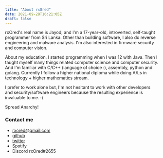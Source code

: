 ```yaml
---
title: "About rxOred"
date: 2021-09-28T16:21:05Z
draft: false
---
```


rxOred's real name is Jayod, and I'm a 17-year-old, introverted, self-taught programmer from Sri Lanka. Other than building software, I also do reverse engineering and malware analysis. I'm also interested in firmware security and computer vision. 

About my education, I started programming when I was 12 with Java. Then I taught myself many things related computer science and computer security.
And I'm familiar with C/C++ (language of choice :), assembly, python and golang. Currently I follow a higher national diploma while doing A/Ls in technology + higher mathematics stream. 

I prefer to work alone but, I'm not hesitant to work with other developers and security/software engineers because the resulting experience is invaluable to me. :)

Spread Anarchy! 

### Contact me

- rxored@gmail.com
- [github](https://github.com/rxOred)
- [twitter](https://twitter.com/rxOred)
- [Spotify](https://open.spotify.com/playlist/6vtSGBschhTu2mhACkKjn1?si=7719126bf96c459c)
- Discord rxOred#2655

